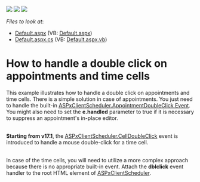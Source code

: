 <!-- default badges list -->
![](https://img.shields.io/endpoint?url=https://codecentral.devexpress.com/api/v1/VersionRange/128546970/10.1.12%2B)
[![](https://img.shields.io/badge/Open_in_DevExpress_Support_Center-FF7200?style=flat-square&logo=DevExpress&logoColor=white)](https://supportcenter.devexpress.com/ticket/details/E3784)
[![](https://img.shields.io/badge/📖_How_to_use_DevExpress_Examples-e9f6fc?style=flat-square)](https://docs.devexpress.com/GeneralInformation/403183)
<!-- default badges end -->
<!-- default file list -->
*Files to look at*:

* [Default.aspx](./CS/WebSite/Default.aspx) (VB: [Default.aspx](./VB/WebSite/Default.aspx))
* [Default.aspx.cs](./CS/WebSite/Default.aspx.cs) (VB: [Default.aspx.vb](./VB/WebSite/Default.aspx.vb))
<!-- default file list end -->
# How to handle a double click on appointments and time cells


<p>This example illustrates how to handle a double click on appointments and time cells. There is a simple solution in case of appointments. You just need to handle the built-in <a href="http://documentation.devexpress.com/#AspNet/DevExpressWebASPxSchedulerScriptsASPxClientScheduler_AppointmentDoubleClicktopic"><u>ASPxClientScheduler.AppointmentDoubleClick Event</u></a>. You might also need to set the <strong>e.handled</strong> parameter to true if it is necessary to suppress an appointment's in-place editor. <br><br></p>
<p><strong>Starting from v17.1</strong>, the <a href="https://documentation.devexpress.com/AspNet/DevExpress.Web.ASPxScheduler.Scripts.ASPxClientScheduler.CellDoubleClick.event">ASPxClientScheduler.CellDoubleClick</a> event is introduced to handle a mouse double-click for a time cell. </p>
<p><br>In case of the time cells, you will need to utilize a more complex approach because there is no appropriate built-in event. Attach the <strong>dblclick</strong> event handler to the root HTML element of <a href="http://documentation.devexpress.com/#AspNet/clsDevExpressWebASPxSchedulerScriptsASPxClientSchedulertopic"><u>ASPxClientScheduler</u></a>. </p>

<br/>


